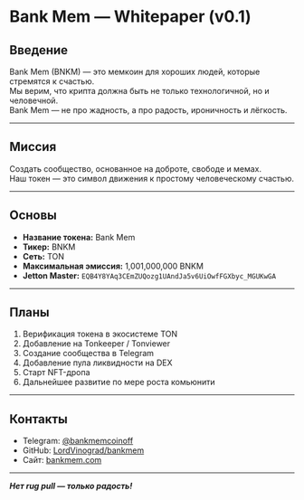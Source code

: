 # Bank Mem — Whitepaper (v0.1)

## Введение

Bank Mem (BNKM) — это мемкоин для хороших людей, которые стремятся к счастью.  
Мы верим, что крипта должна быть не только технологичной, но и человечной.  
Bank Mem — не про жадность, а про радость, ироничность и лёгкость.

---

## Миссия

Создать сообщество, основанное на доброте, свободе и мемах.  
Наш токен — это символ движения к простому человеческому счастью.

---

## Основы

- **Название токена:** Bank Mem  
- **Тикер:** BNKM  
- **Сеть:** TON  
- **Максимальная эмиссия:** 1,001,000,000 BNKM  
- **Jetton Master:** `EQB4Y8YAq3CEmZUQozg1UAndJa5v6UiOwfFGXbyc_MGUKwGA`

---

## Планы

1. Верификация токена в экосистеме TON
2. Добавление на Tonkeeper / Tonviewer
3. Создание сообщества в Telegram
4. Добавление пула ликвидности на DEX
5. Старт NFT-дропа
6. Дальнейшее развитие по мере роста комьюнити

---

## Контакты

- Telegram: [@bankmemcoinoff](https://t.me/bankmemcoinoff)  
- GitHub: [LordVinograd/bankmem](https://github.com/LordVinograd/bankmem)  
- Сайт: [bankmem.com](https://bankmem.com)

---

**_Нет rug pull — только радость!_**